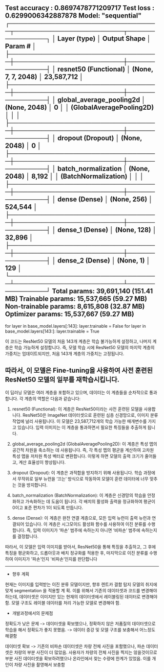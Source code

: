 Test accuracy : 0.8697478771209717
Test loss : 0.6299006342887878
Model: "sequential"
┌─────────────────────────────────┬────────────────────────┬───────────────┐
│ Layer (type)                    │ Output Shape           │       Param # │
├─────────────────────────────────┼────────────────────────┼───────────────┤
│ resnet50 (Functional)           │ (None, 7, 7, 2048)     │    23,587,712 │
├─────────────────────────────────┼────────────────────────┼───────────────┤
│ global_average_pooling2d        │ (None, 2048)           │             0 │
│ (GlobalAveragePooling2D)        │                        │               │
├─────────────────────────────────┼────────────────────────┼───────────────┤
│ dropout (Dropout)               │ (None, 2048)           │             0 │
├─────────────────────────────────┼────────────────────────┼───────────────┤
│ batch_normalization             │ (None, 2048)           │         8,192 │
│ (BatchNormalization)            │                        │               │
├─────────────────────────────────┼────────────────────────┼───────────────┤
│ dense (Dense)                   │ (None, 256)            │       524,544 │
├─────────────────────────────────┼────────────────────────┼───────────────┤
│ dense_1 (Dense)                 │ (None, 128)            │        32,896 │
├─────────────────────────────────┼────────────────────────┼───────────────┤
│ dense_2 (Dense)                 │ (None, 1)              │           129 │
└─────────────────────────────────┴────────────────────────┴───────────────┘
 Total params: 39,691,140 (151.41 MB)
 Trainable params: 15,537,665 (59.27 MB)
 Non-trainable params: 8,615,808 (32.87 MB)
 Optimizer params: 15,537,667 (59.27 MB)
--------------------------------------------------------------------------------------------------------------------------------
for layer in base_model.layers[:143]:
    layer.trainable = False
for layer in base_model.layers[143:]:
    layer.trainable = True

이 코드는 ResNet50 모델의 처음 143개 계층은 학습 불가능하게 설정하고, 나머지 계층은 학습 가능하게 설정합니다. 즉, 모델 학습 시에 ResNet50 모델의 마지막 계층의 가중치는 업데이트되지만, 처음 143개 계층의 가중치는 고정됩니다.

따라서, 이 모델은 Fine-tuning을 사용하여 사전 훈련된 ResNet50 모델의 일부를 재학습시킵니다. 
--------------------------------------------------------------------------------------------------------------------------------

이 딥러닝 모델은 여러 계층을 포함하고 있으며, 데이터는 이 계층들을 순차적으로 통과합니다. 각 계층의 역할은 다음과 같습니다:

1. resnet50 (Functional): 이 계층은 ResNet50이라는 사전 훈련된 모델을 사용합니다. ResNet50은 ImageNet 데이터셋으로 훈련된 심층 신경망으로, 이미지 분류 작업에 널리 사용됩니다. 이 모델은 23,587,712개의 학습 가능한 매개변수를 가지고 있습니다. 입력 이미지는 이 계층을 통과하면서 필요한 특징들을 추출하게 됩니다.

2. global_average_pooling2d (GlobalAveragePooling2D): 이 계층은 특성 맵의 공간적 차원을 축소하는 데 사용됩니다. 즉, 각 특성 맵의 평균을 계산하여 고차원 특성 맵을 저차원 특성 벡터로 변환합니다. 이렇게 하면 모델의 출력 크기가 줄어들고, 계산 효율성이 향상됩니다.

3. dropout (Dropout): 이 계층은 과적합을 방지하기 위해 사용됩니다. 학습 과정에서 무작위로 일부 뉴런을 ‘끄는’ 방식으로 작동하여 모델이 훈련 데이터에 너무 맞추는 것을 방지합니다.

4. batch_normalization (BatchNormalization): 이 계층은 신경망의 학습을 안정화하고 가속화하는 데 도움이 됩니다. 각 배치의 활성화 출력을 정규화하여 평균이 0이고 표준 편차가 1이 되도록 만듭니다.

5. dense (Dense): 이 계층은 완전 연결 계층으로, 모든 입력 뉴런이 출력 뉴런과 연결되어 있습니다. 이 계층은 시그모이드 활성화 함수를 사용하여 이진 분류를 수행합니다. 즉, 입력 이미지가 ‘파손’ 범주에 속하는지 아니면 ‘비파손’ 범주에 속하는지를 결정합니다.

따라서, 이 모델은 입력 이미지를 받아서, ResNet50을 통해 특징을 추출하고, 그 후에 특징을 평균화하고, 드롭아웃과 배치 정규화를 적용한 후, 마지막으로 이진 분류를 수행하여 이미지가 '파손’인지 '비파손’인지를 판단합니다

--------------------------------------------------------------------------------------------------------------------------------

- 향후 계획

현재는 이미지를 입력받는 이진 분류 모델이지만, 향후 렌트카 결함 탐지 모델의 취지에 맞게 segmentation 을 적용할 계 획. 이를 위해서 기존의 데이터셋과 코드를 변경해야 하는데, 데이터셋은 이미지만 있는 현재의 데이터셋에서 레이블링된 데이터로 변경해야함. 모델 구조도 레이블 데이터를 처리 가능한 모델로 변경해야 함.

- 개발과정에서의 문제점

정확도가 낮은 문제 -> 데이터셋을 확보했으나, 정확하지 않은 저품질의 데이터셋으로 학습을 해서 정확도가 좋지 못했음.
			   -> 데이터 증강 및 모델 구조를 보충해서 어느정도 해결함

데이터셋 확보 -> 기존의 비파손 데이터셋은 차량 전체 사진을 포함했으나, 파손 데이터셋은 차량의 부분 사진이 더 많았음. 사용자가 차량의 전체 사진을 찍지는 않을것이므로 부분 사진 데이터셋을 확보하려했으나 온라인에서 찾는 수량에 한계가 있었음. 이를 개인이 차량 사진을 촬영해서 보충함


